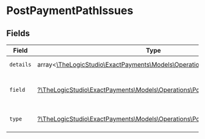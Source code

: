 # PostPaymentPathIssues


## Fields

| Field                                                                                                                      | Type                                                                                                                       | Required                                                                                                                   | Description                                                                                                                | Example                                                                                                                    |
| -------------------------------------------------------------------------------------------------------------------------- | -------------------------------------------------------------------------------------------------------------------------- | -------------------------------------------------------------------------------------------------------------------------- | -------------------------------------------------------------------------------------------------------------------------- | -------------------------------------------------------------------------------------------------------------------------- |
| `details`                                                                                                                  | array<[\TheLogicStudio\ExactPayments\Models\Operations\PostPaymentDetails](../../models/operations/PostPaymentDetails.md)> | :heavy_minus_sign:                                                                                                         | N/A                                                                                                                        | String must contain at least 1 character(s)                                                                                |
| `field`                                                                                                                    | [?\TheLogicStudio\ExactPayments\Models\Operations\PostPaymentField](../../models/operations/PostPaymentField.md)           | :heavy_minus_sign:                                                                                                         | It shows which field is/are missing.                                                                                       | reference.referenceNo                                                                                                      |
| `type`                                                                                                                     | [?\TheLogicStudio\ExactPayments\Models\Operations\PostPaymentType](../../models/operations/PostPaymentType.md)             | :heavy_minus_sign:                                                                                                         | It shows what is expecting.                                                                                                | tooSmall                                                                                                                   |